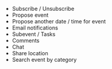 - Subscribe / Unsubscribe
- Propose event
- Propose another date / time for event
- Email notifications
- Subevent / Tasks
- Comments
- Chat
- Share location
- Search event by category
